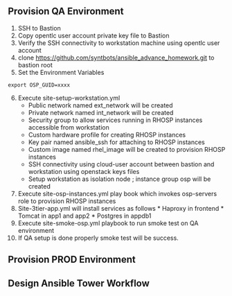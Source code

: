 ## Provision QA Environment
1.	SSH to Bastion 
2.	Copy opentlc user account private  key file to Bastion
3.	Verify the SSH connectivity to workstation machine using opentlc user account
4.	clone https://github.com/syntbots/ansible_advance_homework.git  to bastion root
5.	Set the Environment Variables
```
export OSP_GUID=xxxx
```
6.  Execute site-setup-workstation.yml
      *  Public network named ext_network will be created
      *  Private network named int_network will be created
      *  Security group to allow services running in RHOSP  instances accessible from workstation
      *	 Custom hardware profile for creating RHOSP instances
      *  Key pair named ansible_ssh for attaching to RHOSP instances
      *	 Custom image named rhel_image will be created to provision RHOSP instances
      *	 SSH connectivity using cloud-user account between bastion and workstation using openstack keys files
      *	 Setup workstation as isolation node ; instance group osp will be created
  7.	Execute site-osp-instances.yml play book which invokes osp-servers  role to provision RHOSP instances
  8.	Site-3tier-app.yml will install services as follows
      *	Haproxy in frontend 
      *	Tomcat in app1 and app2
      *	Postgres in appdb1
  9.	Execute site-smoke-osp.yml playbook to run smoke test on QA environment
  10.	If QA setup is done properly smoke test will be success.



## Provision PROD Environment



## Design Ansible Tower Workflow



